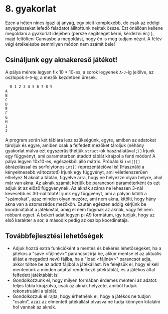 # 8. gyakorlat

Ezen a héten nincs igazi új anyag, egy picit komplexebb, de csak az eddigi anyagrészeket lefedő feladatot állítottunk nektek össze. Ezt önállóan kellene megoldani a gyakorlat idejében (persze segítséget kérni, kérdezni ér:) ), majd feltölteni Canvasbe a megoldást, hogy én is meg tudjam nézni. A félév végi értékelésbe semmilyen módon nem számít bele!

## Csináljunk egy aknakereső játékot!
A pálya mérete legyen fix 10 * 10-es, a sorok legyenek `A`-`J`-ig jelölve, az oszlopok `0`-`9`-ig, a mezők kezdetben üresek.

```
  0 1 2 3 4 5 6 7 8 9
A
B
C
D
E
F
G
H
I
J
```

A program során két táblára lesz szükségünk, egyre, amiben az adatokat tároljuk és egyre, amiben csak a felfedett mezőket tároljuk (néhány gyakorlat múlva ezt egyszerűsíthetjük `struct`-ok használatával ;) )
Írjunk egy függvényt, ami paraméterben átadott táblát kirajzol a fenti módon!
A pálya legyen 10x10-es, egészekből álló mátrix. Próbáld ki `int[][]` ábrázolással és sorfolytonos `int[]` reprezentációval is! (Használd a kényelmesebb változatot!)
Írjunk egy függvényt, ami véletlenszerűen elhelyez N aknát a táblán, figyelve arra, hogy ne helyezze olyan helyre, ahol már van akna.
Az aknák számát kérjük be parancsori paraméterként és ezt adjuk át az előző függvénynek. Az aknák száma ne lehessen 3-nál kevesebb és 30-nál több!
Írjunk egy függvényt, ami a pályán kitölti a "számokat", azaz minden olyan mezőre, ami nem akna, kitölti, hogy hány akna van a szomszédos mezőkön.
Ezután egészen addig kérjünk be koordinátákat a játékostól, amíg el nem fogynak az aknák, vagy fel nem robbant egyet.
A bekért adat legyen pl A9 formátum, így tudjuk, hogy az első karakter a sor, a második pedig az oszlop koordinátája.

## Továbbfejlesztési lehetőségek
- Adjuk hozzá extra funkcióként a mentés és bekérés lehetőségeket, ha a játékos a "save <fájlnév>" parancsot írja be, akkor mentse el az aktuális állást a megadott nevű fájlba, ha a "load <fájlnév>" parancsot adja, akkor töltse be az adott fájlból a játékállást.
Ne felejtsük el, hogy el kell mentenünk a minden adattal rendelkező játéktáblát, és a játékos által felfedett játéktáblát is!
- Gondolkozzunk el, hogy milyen formában érdemes menteni az adatot:
teljes tábla kirajzolva,
csak az aknák helyzete, amiből tudjuk rekonstruálni a táblát.
- Gondolkozzuk el rajta, hogy érhetnénk el, hogy a játékos ne tudjon "csalni", azaz az elmentett játékállást olvasva ne tudja könnyen kitalálni hol vannak az aknák.
